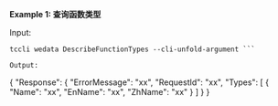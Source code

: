 **Example 1: 查询函数类型**



Input: 

```
tccli wedata DescribeFunctionTypes --cli-unfold-argument ```

Output: 
```
{
    "Response": {
        "ErrorMessage": "xx",
        "RequestId": "xx",
        "Types": [
            {
                "Name": "xx",
                "EnName": "xx",
                "ZhName": "xx"
            }
        ]
    }
}
```

